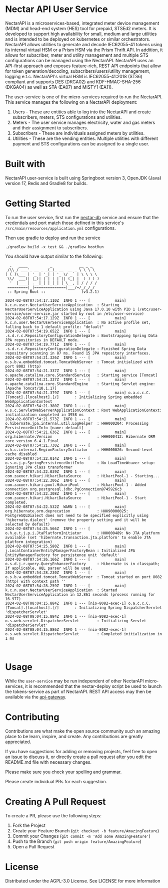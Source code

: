 
# Nectar API User Service

NectarAPI is a microservices-based, integrated meter device management (MDM) and head-end system (HES) tool for prepaid, STSEd2 meters. It is developed to support high availability for small, medium and large utilities and is intended to be deployed on kubernetes or similar orchestrators. NectarAPI allows utilities to generate and decode IEC62055-41 tokens using its internal virtual HSM or a Prism HSM via the Prism Thrift API. In addition, it allows for subscriber, meter and utility management and multiple STS configurations can be managed using the NectarAPI. NectarAPI uses an API-first approach and exposes feature-rich, REST API endpoints that allow for token generation/decoding, subscribers/users/utility management, logging e.t.c. NectarAPI's virtual HSM is IEC62055-41:2018 (STS6) compliant and supports DES (DKGA02) and KDF-HMAC-SHA-256 (DKGA04) as well as STA (EA07) and MISTY1 (EA11).

The user-service is one of the micro-services required to run the NectarAPI. This service manages the following on a NectarAPI deployment:

1. Users - These are entities able to log into the NectarAPI and create subscribers, meters, STS configurations and utilities.
2. Meters - The user service manages electricity, water and gas meters and their assignment to subscribers.
3. Subscribers - These are individuals assigned meters by utilities. 
4. Utilities - These are the vending entities. Multiple utilities with different payment and STS configurations can be assigned to a single user.

# Built with

NectarAPI user-service is built using Springboot version 3, OpenJDK (Java) version 17, Redis and Gradle8 for builds. 

# Getting Started

To run the user service, first run the [nectar-db](https://github.com/NectarAPI/nectar-db) service and ensure that the credentials and port match those defined in this service's `/src/main/resources/application.yml` configurations. 

Then use gradle to deploy and run the service

`./gradlew build -x test && ./gradlew bootRun`


You should have output similar to the following:

```
  .   ____          _            __ _ _
 /\\ / ___'_ __ _ _(_)_ __  __ _ \ \ \ \
( ( )\___ | '_ | '_| | '_ \/ _` | \ \ \ \
 \\/  ___)| |_)| | | | | || (_| |  ) ) ) )
  '  |____| .__|_| |_|_| |_\__, | / / / /
 =========|_|==============|___/=/_/_/_/
 :: Spring Boot ::                (v3.2.1)

2024-02-08T07:54:17.110Z  INFO 1 --- [           main] k.c.n.user.NectarUserServiceApplication  : Starting NectarUserServiceApplication using Java 17.0.10 with PID 1 (/etc/user-service/user-service.jar started by root in /etc/user-service)
2024-02-08T07:54:17.129Z  INFO 1 --- [           main] k.c.n.user.NectarUserServiceApplication  : No active profile set, falling back to 1 default profile: "default"
2024-02-08T07:54:19.652Z  INFO 1 --- [           main] .s.d.r.c.RepositoryConfigurationDelegate : Bootstrapping Spring Data JPA repositories in DEFAULT mode.
2024-02-08T07:54:19.771Z  INFO 1 --- [           main] .s.d.r.c.RepositoryConfigurationDelegate : Finished Spring Data repository scanning in 87 ms. Found 15 JPA repository interfaces.
2024-02-08T07:54:21.326Z  INFO 1 --- [           main] o.s.b.w.embedded.tomcat.TomcatWebServer  : Tomcat initialized with port 8082 (http)
2024-02-08T07:54:21.337Z  INFO 1 --- [           main] o.apache.catalina.core.StandardService   : Starting service [Tomcat]
2024-02-08T07:54:21.337Z  INFO 1 --- [           main] o.apache.catalina.core.StandardEngine    : Starting Servlet engine: [Apache Tomcat/10.1.17]
2024-02-08T07:54:21.379Z  INFO 1 --- [           main] o.a.c.c.C.[Tomcat].[localhost].[/]       : Initializing Spring embedded WebApplicationContext
2024-02-08T07:54:21.380Z  INFO 1 --- [           main] w.s.c.ServletWebServerApplicationContext : Root WebApplicationContext: initialization completed in 3958 ms
2024-02-08T07:54:21.573Z  INFO 1 --- [           main] o.hibernate.jpa.internal.util.LogHelper  : HHH000204: Processing PersistenceUnitInfo [name: default]
2024-02-08T07:54:21.636Z  INFO 1 --- [           main] org.hibernate.Version                    : HHH000412: Hibernate ORM core version 6.4.1.Final
2024-02-08T07:54:21.730Z  INFO 1 --- [           main] o.h.c.internal.RegionFactoryInitiator    : HHH000026: Second-level cache disabled
2024-02-08T07:54:22.014Z  INFO 1 --- [           main] o.s.o.j.p.SpringPersistenceUnitInfo      : No LoadTimeWeaver setup: ignoring JPA class transformer
2024-02-08T07:54:22.039Z  INFO 1 --- [           main] com.zaxxer.hikari.HikariDataSource       : HikariPool-1 - Starting...
2024-02-08T07:54:22.306Z  INFO 1 --- [           main] com.zaxxer.hikari.pool.HikariPool        : HikariPool-1 - Added connection org.postgresql.jdbc.PgConnection@745926c3
2024-02-08T07:54:22.308Z  INFO 1 --- [           main] com.zaxxer.hikari.HikariDataSource       : HikariPool-1 - Start completed.
2024-02-08T07:54:22.532Z  WARN 1 --- [           main] org.hibernate.orm.deprecation            : HHH90000025: PostgreSQLDialect does not need to be specified explicitly using 'hibernate.dialect' (remove the property setting and it will be selected by default)
2024-02-08T07:54:25.566Z  INFO 1 --- [           main] o.h.e.t.j.p.i.JtaPlatformInitiator       : HHH000489: No JTA platform available (set 'hibernate.transaction.jta.platform' to enable JTA platform integration)
2024-02-08T07:54:25.580Z  INFO 1 --- [           main] j.LocalContainerEntityManagerFactoryBean : Initialized JPA EntityManagerFactory for persistence unit 'default'
2024-02-08T07:54:26.166Z  INFO 1 --- [           main] o.s.d.j.r.query.QueryEnhancerFactory     : Hibernate is in classpath; If applicable, HQL parser will be used.
2024-02-08T07:54:28.230Z  INFO 1 --- [           main] o.s.b.w.embedded.tomcat.TomcatWebServer  : Tomcat started on port 8082 (http) with context path ''
2024-02-08T07:54:28.259Z  INFO 1 --- [           main] k.c.n.user.NectarUserServiceApplication  : Started NectarUserServiceApplication in 12.861 seconds (process running for 16.977)
2024-02-08T08:04:15.884Z  INFO 1 --- [nio-8082-exec-1] o.a.c.c.C.[Tomcat].[localhost].[/]       : Initializing Spring DispatcherServlet 'dispatcherServlet'
2024-02-08T08:04:15.884Z  INFO 1 --- [nio-8082-exec-1] o.s.web.servlet.DispatcherServlet        : Initializing Servlet 'dispatcherServlet'
2024-02-08T08:04:15.886Z  INFO 1 --- [nio-8082-exec-1] o.s.web.servlet.DispatcherServlet        : Completed initialization in 1 ms



```

# Usage

While the `user-service` may be run independent of other NectarAPI micro-services, it is recommended that the nectar-deploy script be used to launch the tokens-service as part of NectarAPI. REST API access may then be available via the [api-gateway](https://github.com/NectarAPI/api-gateway).

# Contributing

Contributions are what make the open source community such an amazing place to be learn, inspire, and create. Any contributions are greatly appreciated.

If you have suggestions for adding or removing projects, feel free to open an issue to discuss it, or directly create a pull request after you edit the README.md file with necessary changes.

Please make sure you check your spelling and grammar.

Please create individual PRs for each suggestion.


# Creating A Pull Request
To create a PR, please use the following steps:
1. Fork the Project
2. Create your Feature Branch (`git checkout -b feature/AmazingFeature`)
3. Commit your Changes (`git commit -m 'Add some AmazingFeature'`)
4. Push to the Branch (`git push origin feature/AmazingFeature`)
5. Open a Pull Request

# License 

Distributed under the  AGPL-3.0 License. See LICENSE for more information
